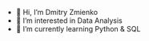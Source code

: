 - 👋 Hi, I’m Dmitry Zmienko
- 👀 I’m interested in Data Analysis 
- 🌱 I’m currently learning Python & SQL
